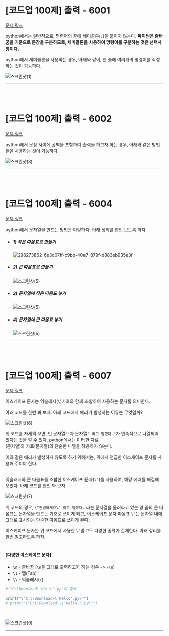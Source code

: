 # [코드업 100제] 출력 - 6001
[문제 링크](https://codeup.kr/problem.php?id=6001)

python에서는 일반적으로, 명령어의 끝에 세미콜론(`;`)을 붙이지 않는다. **파이썬은 줄바꿈을 기준으로 문장을 구분하므로, 세미콜론을 사용하여 명령어를 구분하는 것은 선택사항이다.**<br>

python에서 세미콜론을 사용하는 경우, 아래와 같이, 한 줄에 여러개의 명령어를 작성하는 것이 가능하다.<br>

![스크린샷(1)](https://github.com/Yoonsik-2002/conding-test/assets/83572199/72d323f8-a36c-442e-b01a-267a8c166fc0)<br>

---

<br><br>

# [코드업 100제] 출력 - 6002
[문제 링크](https://codeup.kr/problem.php?id=6002)

python에서 문장 사이에 공백을 포함하여 출력을 하고자 하는 경우, 아래와 같은 방법들을 사용하는 것이 가능하다.<br>

![스크린샷(3)](https://github.com/Yoonsik-2002/conding-test/assets/83572199/ac5913bb-44d3-4662-8683-9cfc02116d7c)<br>

---

<br><br>

# [코드업 100제] 출력 - 6004
[문제 링크](https://codeup.kr/problem.php?id=6004)

python에서 문자열을 만드는 방법은 다양하다. 아래 정리를 한번 보도록 하자.<br>

- ##### 1) 작은 따옴표로 만들기
  ![298273862-6e3d07ff-c9bb-40e7-879f-d883eb935e3f](https://github.com/Yoonsik-2002/conding-test/assets/83572199/5da19d7f-64b4-4cd0-aabc-7ff94a71a23c)

- ##### 2) 큰 따옴표로 만들기
  ![스크린샷(5)](https://github.com/Yoonsik-2002/conding-test/assets/83572199/f8ff437d-7010-4ecf-be84-80e7e0d60e59)

- ##### 3) 문자열에 작은 따옴표 넣기
  ![스크린샷(5)](https://github.com/Yoonsik-2002/conding-test/assets/83572199/6a400fd9-1272-429a-85e8-2508ffc7efe1)

- ##### 4) 문자열에 큰 따옴표 넣기
  ![스크린샷(5)](https://github.com/Yoonsik-2002/conding-test/assets/83572199/45e7dedf-fb2e-405f-956c-f267ccb060c6)<br>

---

<br><br>

# [코드업 100제] 출력 - 6007
[문제 링크](https://codeup.kr/problem.php?id=6007)

이스케이프 문자는 역슬래시(`\`)기호와 함께 조합하여 사용하는 문자를 의미한다.<br>

아래 코드를 한번 봐 보자. 아래 코드에서 에러가 발생하는 이유는 무엇일까?<br>

![스크린샷(6)](https://github.com/Yoonsik-2002/conding-test/assets/83572199/d4a1f40d-5d1d-448b-910c-ed11d725c953)<br>

위 코드를 자세히 보면, 빈 문자열`""`과 문자열`" 라고 말했다."`가 연속적으로 나열되어 있다는 것을 알 수 있다. python에서는 이러한 자료<br>
(문자열)와 자료(문자열)의 단순한 나열을 허용하지 않는다.<br>

이와 같은 에러가 발생하지 않도록 하기 위해서는, 위에서 언급한 이스케이프 문자를 사용해 주어야 한다.<br>
<br>

역슬래시와 큰 따옴표를 조합한 이스케이프 문자(`\"`)를 사용하여, 해당 에러를 해결해 보았다. 아래 코드를 한번 봐 보자.<br>

![스크린샷(7)](https://github.com/Yoonsik-2002/conding-test/assets/83572199/f35b7902-cba9-4890-973d-ff9665967201)<br>

위 코드의 경우, `\"안녕하세요\" 라고 말했다.` 라는 문자열을 둘러싸고 있는 양 끝의 큰 따옴표는 문자열을 만드는 기호로 쓰이게 되고, 이스케이프 문자 따옴표 `\"`는 문자열 내에 그대로 표시되는 단순한 따옴표로 쓰이게 된다.<br>

이스케이프 문자는 위 코드에서 사용한 `\"`말고도 다양한 종류가 존재한다. 아래 정리를 한번 참고하도록 하자.<br>
<br>

#### [다양한 이스케이프 문자]
- **`\n`** - 줄바꿈 (`\n`을 그대로 출력하고자 하는 경우 -> `\\n`)
-  **`\t`** - 탭(Tab)
-  **`\\`** - 역슬래시(`\`)

```python
# "C:\Download\'Hello'.py"의 출력

print("\"C:\\Download\\'Hello'.py\"")
# print("\"C:\\Download\\\'Hello\'.py\"")
```
<br>

![스크린샷(9)](https://github.com/Yoonsik-2002/conding-test/assets/83572199/0eb67de8-d635-4d32-85f0-0aee622c554c)<br>

---
<br><br>
